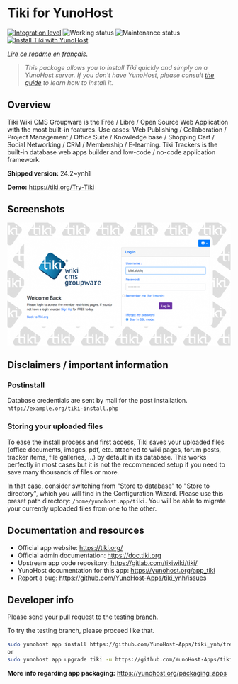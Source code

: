 <!--
N.B.: This README was automatically generated by https://github.com/YunoHost/apps/tree/master/tools/README-generator
It shall NOT be edited by hand.
-->

# Tiki for YunoHost

[![Integration level](https://dash.yunohost.org/integration/tiki.svg)](https://dash.yunohost.org/appci/app/tiki) ![Working status](https://ci-apps.yunohost.org/ci/badges/tiki.status.svg) ![Maintenance status](https://ci-apps.yunohost.org/ci/badges/tiki.maintain.svg)  
[![Install Tiki with YunoHost](https://install-app.yunohost.org/install-with-yunohost.svg)](https://install-app.yunohost.org/?app=tiki)

*[Lire ce readme en français.](./README_fr.md)*

> *This package allows you to install Tiki quickly and simply on a YunoHost server.
If you don't have YunoHost, please consult [the guide](https://yunohost.org/#/install) to learn how to install it.*

## Overview

Tiki Wiki CMS Groupware is the Free / Libre / Open Source Web Application with the most built-in features. Use cases: Web Publishing / Collaboration / Project Management / Office Suite / Knowledge base / Shopping Cart / Social Networking / CRM / Membership / E-learning. Tiki Trackers is the built-in database web apps builder and low-code / no-code application framework.


**Shipped version:** 24.2~ynh1

**Demo:** https://tiki.org/Try-Tiki

## Screenshots

![Screenshot of Tiki](./doc/screenshots/Screenshot.png)

## Disclaimers / important information

### Postinstall

Database credentials are sent by mail for the post installation. `http://example.org/tiki-install.php`

### Storing your uploaded files

To ease the install process and first access, Tiki saves your uploaded files (office documents, images, pdf, etc. attached to wiki pages, forum posts, tracker items, file galleries, ...) by default in its database. This works perfectly in most cases but it is not the recommended setup if you need to save many thousands of files or more.

In that case, consider switching from "Store to database" to "Store to directory", which you will find in the Configuration Wizard. Please use this preset path directory: `/home/yunohost.app/tiki`. You will be able to migrate your currently uploaded files from one to the other.
## Documentation and resources

* Official app website: <https://tiki.org/>
* Official admin documentation: <https://doc.tiki.org>
* Upstream app code repository: <https://gitlab.com/tikiwiki/tiki/>
* YunoHost documentation for this app: <https://yunohost.org/app_tiki>
* Report a bug: <https://github.com/YunoHost-Apps/tiki_ynh/issues>

## Developer info

Please send your pull request to the [testing branch](https://github.com/YunoHost-Apps/tiki_ynh/tree/testing).

To try the testing branch, please proceed like that.

``` bash
sudo yunohost app install https://github.com/YunoHost-Apps/tiki_ynh/tree/testing --debug
or
sudo yunohost app upgrade tiki -u https://github.com/YunoHost-Apps/tiki_ynh/tree/testing --debug
```

**More info regarding app packaging:** <https://yunohost.org/packaging_apps>
